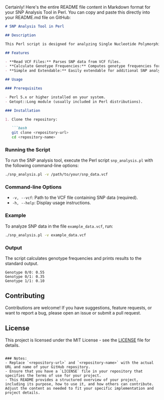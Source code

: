 Certainly! Here's the entire README file content in Markdown format for your SNP Analysis Tool in Perl. You can copy and paste this directly into your README.md file on GitHub:

```markdown
# SNP Analysis Tool in Perl

## Description

This Perl script is designed for analyzing Single Nucleotide Polymorphism (SNP) data from Variant Call Format (VCF) files. It reads SNP data, calculates genotype frequencies across samples, and provides basic statistical analysis.

## Features

- **Read VCF Files:** Parses SNP data from VCF files.
- **Calculate Genotype Frequencies:** Computes genotype frequencies for each SNP across samples.
- **Simple and Extendable:** Easily extendable for additional SNP analyses and visualizations.

## Usage

### Prerequisites

- Perl 5.x or higher installed on your system.
- Getopt::Long module (usually included in Perl distributions).

### Installation

1. Clone the repository:

   ```bash
   git clone <repository-url>
   cd <repository-name>
   ```

### Running the Script

To run the SNP analysis tool, execute the Perl script `snp_analysis.pl` with the following command-line options:

```bash
./snp_analysis.pl -v /path/to/your/snp_data.vcf
```

### Command-line Options

- `-v, --vcf`: Path to the VCF file containing SNP data (required).
- `-h, --help`: Display usage instructions.

### Example

To analyze SNP data in the file `example_data.vcf`, run:

```bash
./snp_analysis.pl -v example_data.vcf
```

### Output

The script calculates genotype frequencies and prints results to the standard output.

```
Genotype 0/0: 0.55
Genotype 0/1: 0.35
Genotype 1/1: 0.10
```

## Contributing

Contributions are welcome! If you have suggestions, feature requests, or want to report a bug, please open an issue or submit a pull request.

## License

This project is licensed under the MIT License - see the [LICENSE](LICENSE) file for details.
```

### Notes:
- Replace `<repository-url>` and `<repository-name>` with the actual URL and name of your GitHub repository.
- Ensure that you have a `LICENSE` file in your repository that specifies the terms of use for your project.
- This README provides a structured overview of your project, including its purpose, how to use it, and how others can contribute. Adjust the content as needed to fit your specific implementation and project details.
